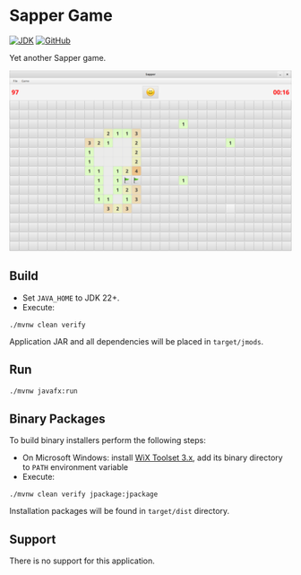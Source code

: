# Sapper Game

[![JDK](https://img.shields.io/badge/Java-JDK--22%2B-orange)](https://jdk.java.net/archive/)
[![GitHub](https://img.shields.io/github/license/petr-panteleyev/sapper)](LICENSE)

Yet another Sapper game.

![Big Board](docs/board_big.png)

## Build

* Set ```JAVA_HOME``` to JDK 22+.
* Execute:

```shell script
./mvnw clean verify
```

Application JAR and all dependencies will be placed in ```target/jmods```.

## Run

```shell script
./mvnw javafx:run
```

## Binary Packages

To build binary installers perform the following steps:
* On Microsoft Windows: install [WiX Toolset 3.x](https://github.com/wixtoolset/wix3/releases), add its binary 
directory to ```PATH``` environment variable
* Execute:

```shell script
./mvnw clean verify jpackage:jpackage
```

Installation packages will be found in ```target/dist``` directory.

## Support

There is no support for this application.
